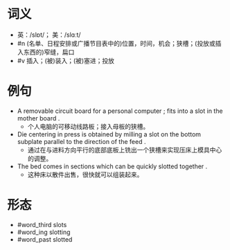 # 词义
- 英：/slɒt/； 美：/slɑːt/
- #n (名单、日程安排或广播节目表中的)位置，时间，机会；狭槽；(投放或插入东西的)窄缝，扁口
- #v 插入；(被)装入；(被)塞进；投放
# 例句
- A removable circuit board for a personal computer ; fits into a slot in the mother board .
	- 个人电脑的可移动线路板；接入母板的狭槽。
- Die centering in press is obtained by milling a slot on the bottom subplate parallel to the direction of the feed .
	- 通过在与进料方向平行的底部底板上铣出一个狭槽来实现压床上模具中心的调整。
- The bed comes in sections which can be quickly slotted together .
	- 这种床以散件出售，很快就可以组装起来。
# 形态
- #word_third slots
- #word_ing slotting
- #word_past slotted
